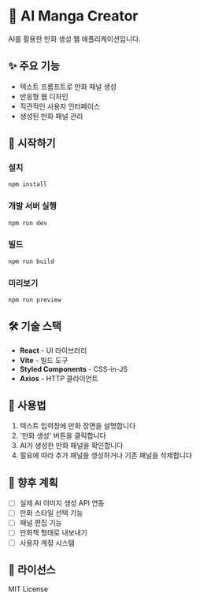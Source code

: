 # 🎨 AI Manga Creator

AI를 활용한 만화 생성 웹 애플리케이션입니다.

## ✨ 주요 기능

- 텍스트 프롬프트로 만화 패널 생성
- 반응형 웹 디자인
- 직관적인 사용자 인터페이스
- 생성된 만화 패널 관리

## 🚀 시작하기

### 설치

```bash
npm install
```

### 개발 서버 실행

```bash
npm run dev
```

### 빌드

```bash
npm run build
```

### 미리보기

```bash
npm run preview
```

## 🛠️ 기술 스택

- **React** - UI 라이브러리
- **Vite** - 빌드 도구
- **Styled Components** - CSS-in-JS
- **Axios** - HTTP 클라이언트

## 📝 사용법

1. 텍스트 입력창에 만화 장면을 설명합니다
2. '만화 생성' 버튼을 클릭합니다
3. AI가 생성한 만화 패널을 확인합니다
4. 필요에 따라 추가 패널을 생성하거나 기존 패널을 삭제합니다

## 🔮 향후 계획

- [ ] 실제 AI 이미지 생성 API 연동
- [ ] 만화 스타일 선택 기능
- [ ] 패널 편집 기능
- [ ] 만화책 형태로 내보내기
- [ ] 사용자 계정 시스템

## 📄 라이선스

MIT License